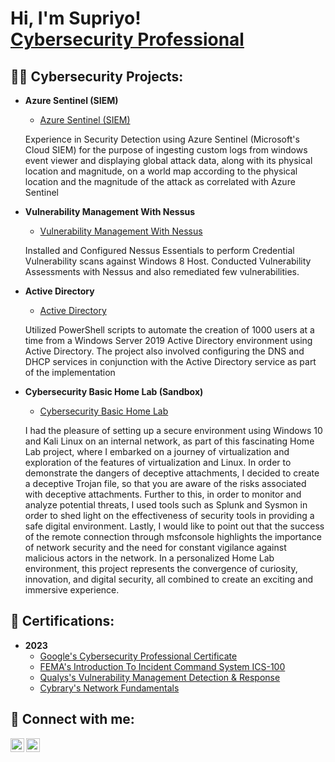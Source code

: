 <h1>Hi, I'm Supriyo! <br/><a href="https://www.linkedin.com/in/supriyo-das-eiu/">Cybersecurity Professional</a></h1>

<h2>👨‍💻 Cybersecurity Projects:</h2>

- <b>Azure Sentinel (SIEM)</b>
  - [Azure Sentinel (SIEM)](https://github.com/sdasr7/Azure-Sentinel)
  <p>Experience in Security Detection using Azure Sentinel (Microsoft's Cloud SIEM) for the purpose of ingesting custom logs from windows event viewer and displaying global attack data, along with its physical location and magnitude, 
    on a world map according to the physical location and the magnitude of the attack as correlated with Azure Sentinel<p>
  
- <b>Vulnerability Management With Nessus</b>
  - [Vulnerability Management With Nessus](https://github.com/sdasr7/-Nessus-Vulnerability-Management-)
  <p>Installed and Configured Nessus Essentials to perform Credential Vulnerability scans against Windows 8 Host. Conducted Vulnerability Assessments with Nessus and also remediated few vulnerabilities.</p>
  
- <b>Active Directory</b>
  - [Active Directory](https://github.com/sdasr7/Active-Directory)
  <p>Utilized PowerShell scripts to automate the creation of 1000 users at a time from a Windows Server 2019 Active Directory environment using Active Directory. The project also involved configuring the DNS and DHCP services in conjunction with the Active Directory 
    service as part of the implementation</p>

- <b>Cybersecurity Basic Home Lab (Sandbox)</b>
  - [Cybersecurity Basic Home Lab](https://github.com/sdasr7/Cyber-Security-Basic-Home-Lab-)
  <p>I had the pleasure of setting up a secure environment using Windows 10 and Kali Linux on an internal network, as part of this fascinating Home Lab project, where I embarked on a journey of virtualization and exploration of the features of virtualization and Linux. In order to demonstrate the dangers of deceptive attachments, I decided to create a deceptive Trojan file, so that you are aware of the risks associated with deceptive attachments. Further to this, in order to monitor and analyze potential threats, I used tools such as Splunk and Sysmon in order to shed light on the effectiveness of security tools in providing a safe digital environment. Lastly, I would like to point out that the success of the remote connection through msfconsole highlights the importance of network security and the need for constant vigilance against malicious actors in the network. In a personalized Home Lab environment, this project represents the convergence of curiosity, innovation, and digital security, all combined to create an exciting and immersive experience.</p>
 

<h2>📃 Certifications:</h2>

- <b>2023</b>
  - [Google's Cybersecurity Professional Certificate](https://www.coursera.org/account/accomplishments/specialization/certificate/K2E997XGY849)
  - [FEMA's Introduction To Incident Command System ICS-100](https://drive.google.com/file/d/1PfcQaUnBgWlqftDlg1GlHeWrOPVyThp-/view?usp=drive_link)
  - [Qualys's Vulnerability Management Detection & Response ](https://drive.google.com/file/d/11GW01vNZiM_-oevW8zDQzZIM1sOTkasx/view?usp=drive_link)
  - [Cybrary's Network Fundamentals](https://drive.google.com/file/d/1VlugUjPkbx-pxfki3nl_3qhY_hmuF4OZ/view?usp=drive_link)

<h2> 🤳 Connect with me:</h2>

[<img align="left" alt="SupriyoDas | Twitter" width="22px" src="https://img.icons8.com/ios-filled/50/twitterx--v1.png" />][twitter] 
[<img align="left" alt="SupriyoDas | LinkedIn" width="22px" src="https://cdn.jsdelivr.net/npm/simple-icons@v3/icons/linkedin.svg" />][linkedin]

[twitter]: https://x.com/Supriyo_Das30?t=utcbkMi_RHJ22RK5uokFtg&s=03
[linkedin]: https://www.linkedin.com/in/supriyod/


